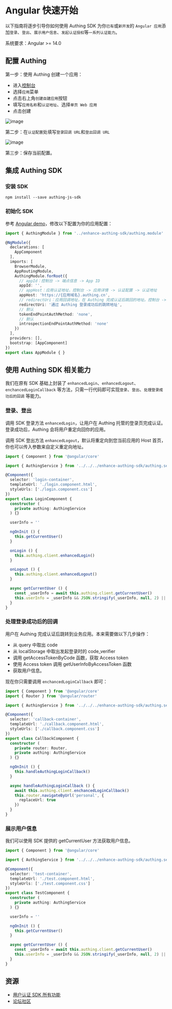# Angular 快速开始

以下指南将逐步引导你如何使用 Authing SDK 为你`已有`或`新开发`的 `Angular 应用`添加`登录`、`登出`、`展示用户信息`、`发起认证授权`等`一系列认证能力`。

系统要求：Angular >= 14.0

## 配置 Authing

第一步：使用 Authing 创建一个应用：

- 进入<a href="https://console.authing.cn/" target="blank">控制台</a>
- 选择`应用`菜单
- 点击右上角`创建自建应用`按钮
- 填写`应用名称`和`认证地址`、选择`单页 Web 应用`
- 点击创建

![image](./doc-assets/1.png)

第二步：在`认证配置`处填写`登录回调 URL`和`登出回调 URL`

![image](./doc-assets/2.png)

第三步：保存当前配置。

## 集成 Authing SDK

### 安装 SDK

``` shell
npm install --save authing-js-sdk
```

### 初始化 SDK

参考 [Angular demo](./src/app/app.module.ts)，修改以下配置为你的应用配置：

``` typescript
import { AuthingModule } from '../enhance-authing-sdk/authing.module'

@NgModule({
  declarations: [
    AppComponent
  ],
  imports: [
    BrowserModule,
    AppRoutingModule,
    AuthingModule.forRoot({
      // appId：控制台 -> 端点信息 -> App ID
      appId: '',
      // appHost：应用认证地址，控制台 -> 应用详情 -> 认证配置 -> 认证地址
      appHost: 'https://{应用域名}.authing.cn',
      // redirectUri：应用回调地址，在 Authing 完成认证后跳回的地址。控制台 -> 应用详情 -> 认证配置 -> 登录回调 URL
      redirectUri: '通过 Authing 登录成功后的跳转地址',
      // 默认
      tokenEndPointAuthMethod: 'none',
      // 默认
      introspectionEndPointAuthMethod: 'none'
    })
  ],
  providers: [],
  bootstrap: [AppComponent]
})
export class AppModule { }
```

## 使用 Authing SDK 相关能力

我们在原有 SDK 基础上封装了 `enhancedLogin`、`enhancedLogout`、`enchancedLoginCallback` 等方法，只需一行代码即可实现`登录`、`登出`、`处理登录成功后的回调` 等能力。

### 登录、登出

调用 SDK 登录方法 `enhancedLogin`，让用户在 Authing 托管的登录页完成认证。登录成功后，Authing 会将用户重定向回你的应用。

调用 SDK 登出方法 `enhancedLogout`，默认将重定向到您当前应用的 Host 首页，你也可以传入参数来自定义重定向地址。

``` typescript
import { Component } from '@angular/core'

import { AuthingService } from '../../../enhance-authing-sdk/authing.service'

@Component({
  selector: 'login-container',
  templateUrl: './login.component.html',
  styleUrls: ['./login.component.css']
})
export class LoginComponent {
  constructor (
    private authing: AuthingService
  ) {}

  userInfo = ''

  ngOnInit () {
    this.getCurrentUser()
  }

  onLogin () {
    this.authing.client.enhancedLogin()
  }

  onLogout () {
    this.authing.client.enhancedLogout()
  }

  async getCurrentUser () {
    const _userInfo = await this.authing.client.getCurrentUser()
    this.userInfo = _userInfo && JSON.stringify(_userInfo, null, 2) || ''
  }
}
```

### 处理登录成功后的回调

用户在 Authing 完成认证后跳转到业务应用。本来需要做以下几步操作：

- 从 query 中取出 code
- 从 localStorage 中取出发起登录时的 code_verifier
- 调用 getAccessTokenByCode 函数，获取 Access token
- 使用 Access token 调用 getUserInfoByAccessToken 函数
- 获取用户信息。

现在你只需要调用 `enchancedLoginCallback` 即可：

``` typescript
import { Component } from '@angular/core'
import { Router } from '@angular/router'

import { AuthingService } from '../../../enhance-authing-sdk/authing.service'

@Component({
  selector: 'callback-container',
  templateUrl: './callback.component.html',
  styleUrls: ['./callback.component.css']
})
export class CallbackComponent {
  constructor (
    private router: Router,
    private authing: AuthingService
  ) {}

  ngOnInit () {
    this.handleAuthingLoginCallback()
  }

  async handleAuthingLoginCallback () {
    await this.authing.client.enchancedLoginCallback()
    this.router.navigateByUrl('personal', {
      replaceUrl: true
    })
  }
}
```

### 展示用户信息

我们可以使用 SDK 提供的 getCurrentUser 方法获取用户信息。

``` typescript
import { Component } from '@angular/core'

import { AuthingService } from '../../../enhance-authing-sdk/authing.service'

@Component({
  selector: 'test-container',
  templateUrl: './test.component.html',
  styleUrls: ['./test.component.css']
})
export class TestComponent {
  constructor (
    private authing: AuthingService
  ) {}

  userInfo = ''

  ngOnInit () {
    this.getCurrentUser()
  }

  async getCurrentUser () {
    const _userInfo = await this.authing.client.getCurrentUser()
    this.userInfo = _userInfo && JSON.stringify(_userInfo, null, 2) || ''
  }
}
```

## 资源

- [用户认证 SDK 所有功能](https://docs.authing.cn/v2/reference/sdk-for-node/authentication/)
- [论坛社区](https://forum.authing.cn/)
